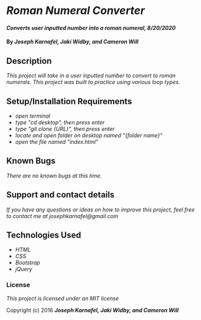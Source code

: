 # _Roman Numeral Converter_

#### _Converts user inputted number into a roman numeral, 8/20/2020_

#### By _**Joseph Karnafel, Jaki Widby, and Cameron Will**_

## Description

_This project will take in a user inputted number to convert to roman numerals. This project was built to practice using various loop types._

## Setup/Installation Requirements

* _open terminal_
* _type "cd desktop", then press enter_
* _type "git clone {URL}", then press enter_
* _locate and open folder on desktop named "{folder name}"_
* _open the file named "index.html"_

## Known Bugs

_There are no known bugs at this time._

## Support and contact details

_If you have any questions or ideas on how to improve this project, feel free to contact me at josephkarnafel@gmail.com_

## Technologies Used

* _HTML_
* _CSS_
* _Bootstrap_
* _jQuery_

### License

*This project is licensed under an MIT license*

Copyright (c) 2016 **_Joseph Karnafel, Jaki Widby, and Cameron Will_**
